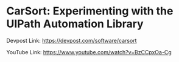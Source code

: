 # CarSort: Experimenting with the UIPath Automation Library

Devpost Link: https://devpost.com/software/carsort

YouTube Link: https://www.youtube.com/watch?v=BzCCpxOa-Cg

